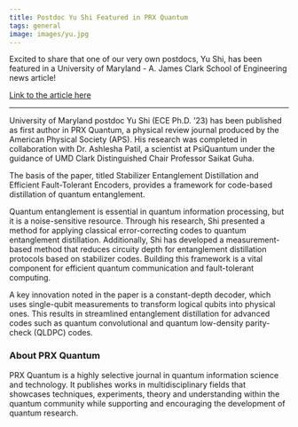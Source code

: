 ```yaml
---
title: Postdoc Yu Shi Featured in PRX Quantum
tags: general
image: images/yu.jpg
---
```


Excited to share that one of our very own postdocs, Yu Shi, has been featured in a University of Maryland - A. James Clark School of Engineering news article! 

[Link to the article here](https://lnkd.in/eECmh6Tx)

---

University of Maryland postdoc Yu Shi (ECE Ph.D. ’23) has been published as first author in PRX Quantum, a physical review journal produced by the American Physical Society (APS). His research was completed in collaboration with Dr. Ashlesha Patil, a scientist at PsiQuantum under the guidance of UMD Clark Distinguished Chair Professor Saikat Guha.

The basis of the paper, titled Stabilizer Entanglement Distillation and Efficient Fault-Tolerant Encoders, provides a framework for code-based distillation of quantum entanglement.

Quantum entanglement is essential in quantum information processing, but it is a noise-sensitive resource. Through his research, Shi presented a method for applying classical error-correcting codes to quantum entanglement distillation. Additionally, Shi has developed a measurement-based method that reduces circuity depth for entanglement distillation protocols based on stabilizer codes. Building this framework is a vital component for efficient quantum communication and fault-tolerant computing.

A key innovation noted in the paper is a constant-depth decoder, which uses single-qubit measurements to transform logical qubits into physical ones. This results in streamlined entanglement distillation for advanced codes such as quantum convolutional and quantum low-density parity-check (QLDPC) codes.

### About PRX Quantum
PRX Quantum is a highly selective journal in quantum information science and technology. It publishes works in multidisciplinary fields that showcases techniques, experiments, theory and understanding within the quantum community while supporting and encouraging the development of quantum research. 